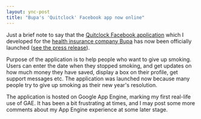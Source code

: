 ```yaml
---
layout: ync-post
title: "Bupa's 'Quitclock' Facebook app now online"
---
```


Just a brief note to say that the
[Quitclock Facebook application](http://www.facebook.com/apps/application.php?id=39245025835) which
I developed for the
[health insurance company Bupa](http://www.bupa.co.uk/) has now been officially launched ([see the
press
release](http://www.bupa.co.uk/health_information/html/health_news/171208_quitclock.html)).

Purpose
of the application is to help people who want to give up smoking. Users can enter the date when they
stopped smoking, and get updates on how much money they have saved, display a box on their profile,
get support messages etc. The application was launched now because many people try to give up
smoking as their new year's resolution.

The application is hosted on Google App Engine, marking my
first real-life use of GAE. It has been a bit frustrating at times, and I may post some more
comments about my App Engine experience at some later stage.
